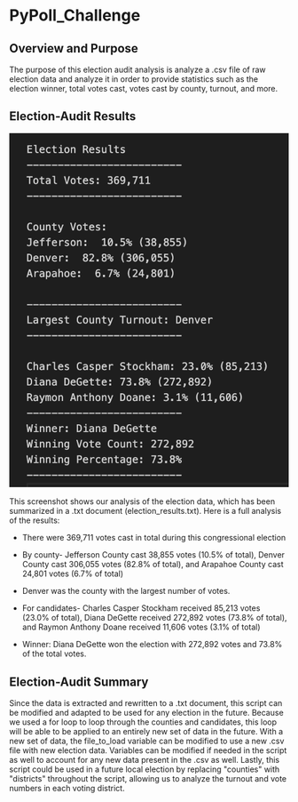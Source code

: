 # PyPoll_Challenge

## Overview and Purpose

The purpose of this election audit analysis is analyze a .csv file of raw election data and analyze it in order to provide statistics such as the election winner, total votes cast, votes cast by county, turnout, and more. 

## Election-Audit Results

![ElectionResults](https://github.com/tylerfallon/PyPoll_Challenge/blob/main/Resources/election_results.png?raw=true)

This screenshot shows our analysis of the election data, which has been summarized in a .txt document (election_results.txt). Here is a full analysis of the results:

* There were 369,711 votes cast in total during this congressional election

* By county- Jefferson County cast 38,855 votes (10.5% of total), Denver County cast 306,055 votes (82.8% of total), and Arapahoe County cast 24,801 votes (6.7% of total)

* Denver was the county with the largest number of votes. 

* For candidates- Charles Casper Stockham received 85,213 votes (23.0% of total), Diana DeGette received 272,892 votes (73.8% of total), and Raymon Anthony Doane received 11,606 votes (3.1%  of total)

* Winner: Diana DeGette won the election with 272,892 votes and 73.8% of the total votes. 

## Election-Audit Summary

Since the data is extracted and rewritten to a .txt document, this script can be modified and adapted to be used for any election in the future. Because we used a for loop to loop through the counties and candidates, this loop will be able to be applied to an entirely new set of data in the future. With a new set of data, the file_to_load variable can be modified to use a new .csv file with new election data. Variables can be modified if needed in the script as well to account for any new data present in the .csv as well. Lastly, this script could be used in a future local election by replacing "counties" with "districts" throughout the script, allowing us to analyze the turnout and vote numbers in each voting district. 
